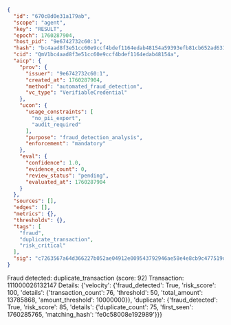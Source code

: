 ```json
{
  "id": "670c8d0e31a179ab",
  "scope": "agent",
  "key": "RESULT",
  "epoch": 1760287904,
  "host_pid": "9e6742732c60:1",
  "hash": "bc4aad8f3e51cc60e9ccf4bdef1164edab48154a59393efb81cb652ad63128c3",
  "cid": "QmV1bc4aad8f3e51cc60e9ccf4bdef1164edab48154a",
  "aicp": {
    "prov": {
      "issuer": "9e6742732c60:1",
      "created_at": 1760287904,
      "method": "automated_fraud_detection",
      "vc_type": "VerifiableCredential"
    },
    "ucon": {
      "usage_constraints": [
        "no_pii_export",
        "audit_required"
      ],
      "purpose": "fraud_detection_analysis",
      "enforcement": "mandatory"
    },
    "eval": {
      "confidence": 1.0,
      "evidence_count": 0,
      "review_status": "pending",
      "evaluated_at": 1760287904
    }
  },
  "sources": [],
  "edges": [],
  "metrics": {},
  "thresholds": {},
  "tags": [
    "fraud",
    "duplicate_transaction",
    "risk_critical"
  ],
  "sig": "c7263567a64d366227b052ae04912e009543792946ae58e4e8cb9c477519df0f"
}
```

Fraud detected: duplicate_transaction (score: 92)
Transaction: 111000026132147
Details: {'velocity': {'fraud_detected': True, 'risk_score': 100, 'details': {'transaction_count': 76, 'threshold': 50, 'total_amount': 13785868, 'amount_threshold': 10000000}}, 'duplicate': {'fraud_detected': True, 'risk_score': 85, 'details': {'duplicate_count': 75, 'first_seen': 1760285765, 'matching_hash': 'fe0c58008e192989'}}}